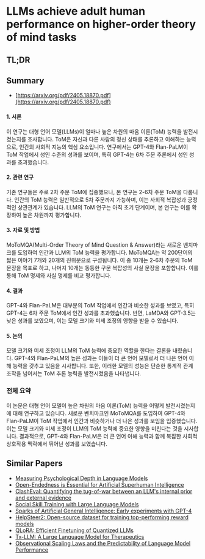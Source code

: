 # LLMs achieve adult human performance on higher-order theory of mind tasks
## TL;DR
## Summary
- [https://arxiv.org/pdf/2405.18870.pdf](https://arxiv.org/pdf/2405.18870.pdf)

#### 1. 서론
이 연구는 대형 언어 모델(LLMs)이 얼마나 높은 차원의 마음 이론(ToM) 능력을 발전시켰는지를 조사합니다. ToM은 자신과 다른 사람의 정신 상태를 추론하고 이해하는 능력으로, 인간의 사회적 지능의 핵심 요소입니다. 연구에서는 GPT-4와 Flan-PaLM이 ToM 작업에서 성인 수준의 성과를 보이며, 특히 GPT-4는 6차 주문 추론에서 성인 성과를 초과했습니다.

#### 2. 관련 연구
기존 연구들은 주로 2차 주문 ToM에 집중했으나, 본 연구는 2-6차 주문 ToM을 다룹니다. 인간의 ToM 능력은 일반적으로 5차 주문까지 가능하며, 이는 사회적 복잡성과 긍정적인 상관관계가 있습니다. LLM의 ToM 연구는 아직 초기 단계이며, 본 연구는 이를 확장하여 높은 차원까지 평가합니다.

#### 3. 자료 및 방법
MoToMQA(Multi-Order Theory of Mind Question & Answer)라는 새로운 벤치마크를 도입하여 인간과 LLM의 ToM 능력을 평가합니다. MoToMQA는 약 200단어의 짧은 이야기 7개와 20개의 진위문으로 구성됩니다. 이 중 10개는 2-6차 주문의 ToM 문장을 목표로 하고, 나머지 10개는 동등한 구문 복잡성의 사실 문장을 포함합니다. 이를 통해 ToM 명제와 사실 명제를 비교 평가합니다.

#### 4. 결과
GPT-4와 Flan-PaLM은 대부분의 ToM 작업에서 인간과 비슷한 성과를 보였고, 특히 GPT-4는 6차 주문 ToM에서 인간 성과를 초과했습니다. 반면, LaMDA와 GPT-3.5는 낮은 성과를 보였으며, 이는 모델 크기와 미세 조정의 영향을 받을 수 있습니다.

#### 5. 논의
모델 크기와 미세 조정이 LLM의 ToM 능력에 중요한 역할을 한다는 결론을 내렸습니다. GPT-4와 Flan-PaLM의 높은 성과는 이들이 더 큰 언어 모델로서 더 나은 언어 이해 능력을 갖추고 있음을 시사합니다. 또한, 이러한 모델의 성능은 단순한 통계적 관계 조작을 넘어서는 ToM 추론 능력을 발전시켰음을 나타냅니다.

### 전체 요약
이 논문은 대형 언어 모델이 높은 차원의 마음 이론(ToM) 능력을 어떻게 발전시켰는지에 대해 연구하고 있습니다. 새로운 벤치마크인 MoToMQA를 도입하여 GPT-4와 Flan-PaLM이 ToM 작업에서 인간과 비슷하거나 더 나은 성과를 보임을 입증했습니다. 이는 모델 크기와 미세 조정이 LLM의 ToM 능력에 중요한 영향을 미친다는 것을 시사합니다. 결과적으로, GPT-4와 Flan-PaLM은 더 큰 언어 이해 능력과 함께 복잡한 사회적 상호작용 맥락에서 뛰어난 성과를 보였습니다.

## Similar Papers
- [Measuring Psychological Depth in Language Models](2406.12680.md)
- [Open-Endedness is Essential for Artificial Superhuman Intelligence](2406.04268.md)
- [ClashEval: Quantifying the tug-of-war between an LLM's internal prior and external evidence](2404.10198.md)
- [Social Skill Training with Large Language Models](2404.04204.md)
- [Sparks of Artificial General Intelligence: Early experiments with GPT-4](2303.12712.md)
- [HelpSteer2: Open-source dataset for training top-performing reward models](2406.08673.md)
- [QLoRA: Efficient Finetuning of Quantized LLMs](2305.14314.md)
- [Tx-LLM: A Large Language Model for Therapeutics](2406.06316.md)
- [Observational Scaling Laws and the Predictability of Language Model Performance](2405.10938.md)
